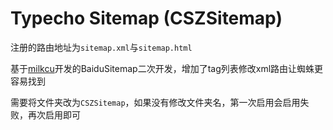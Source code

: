 # Typecho Sitemap (CSZSitemap)

注册的路由地址为`sitemap.xml`与`sitemap.html`

基于[milkcu](https://github.com/milkcu/BaiduSitemap)开发的BaiduSitemap二次开发，增加了tag列表修改xml路由让蜘蛛更容易找到

需要将文件夹改为`CSZSitemap`，如果没有修改文件夹名，第一次启用会启用失败，再次启用即可